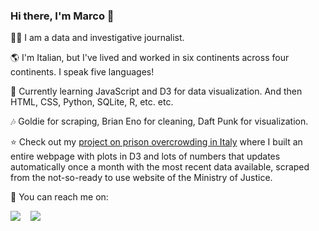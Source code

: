 ### Hi there, I'm Marco 👋

🕵‍♂ I am a data and investigative journalist.

🌎 I'm Italian, but I've lived and worked in six continents across four continents. I speak five languages!

🌱 Currently learning JavaScript and D3 for data visualization. And then HTML, CSS, Python, SQLite, R, etc. etc.

🎶 Goldie for scraping, Brian Eno for cleaning, Daft Punk for visualization.

⭐ Check out my [project on prison overcrowding in Italy](https://github.com/marcodallastella/prison_overcrowding) where I built an entire webpage with plots in D3 and lots of numbers that updates automatically once a month with the most recent data available, scraped from the not-so-ready to use website of the Ministry of Justice.


📩 You can reach me on:

<a href="mailto:md3934@columbia.edu?subject=[GitHub]%20🔥%20Reaching%20out&body=Hi%Marco%2C%0A%0AI%20saw%20your%20GitHub%20profile%20and%20I%20am%20reaching%20out%20to%20..."><img src="https://img.shields.io/badge/e‑mail-D14836.svg?style=for-the-badge&logo=GMail&logoColor=white"/></a> &nbsp;&nbsp; <a href="https://www.linkedin.com/in/dallastellamarco/"><img src="https://img.shields.io/badge/linkedin-0077B5.svg?style=for-the-badge&logo=linkedin&logoColor=white"/></a> &nbsp;&nbsp;

